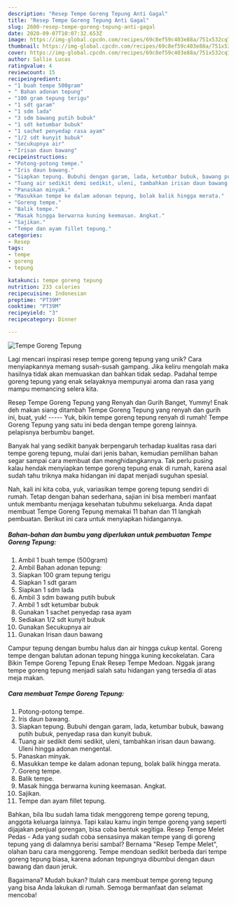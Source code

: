 ```yaml
---
description: "Resep Tempe Goreng Tepung Anti Gagal"
title: "Resep Tempe Goreng Tepung Anti Gagal"
slug: 2600-resep-tempe-goreng-tepung-anti-gagal
date: 2020-09-07T10:07:32.653Z
image: https://img-global.cpcdn.com/recipes/69c8ef59c403e88a/751x532cq70/tempe-goreng-tepung-foto-resep-utama.jpg
thumbnail: https://img-global.cpcdn.com/recipes/69c8ef59c403e88a/751x532cq70/tempe-goreng-tepung-foto-resep-utama.jpg
cover: https://img-global.cpcdn.com/recipes/69c8ef59c403e88a/751x532cq70/tempe-goreng-tepung-foto-resep-utama.jpg
author: Sallie Lucas
ratingvalue: 4
reviewcount: 15
recipeingredient:
- "1 buah tempe 500gram"
- " Bahan adonan tepung"
- "100 gram tepung terigu"
- "1 sdt garam"
- "1 sdm lada"
- "3 sdm bawang putih bubuk"
- "1 sdt ketumbar bubuk"
- "1 sachet penyedap rasa ayam"
- "1/2 sdt kunyit bubuk"
- "Secukupnya air"
- "Irisan daun bawang"
recipeinstructions:
- "Potong-potong tempe."
- "Iris daun bawang."
- "Siapkan tepung. Bubuhi dengan garam, lada, ketumbar bubuk, bawang putih bubuk, penyedap rasa dan kunyit bubuk."
- "Tuang air sedikit demi sedikit, uleni, tambahkan irisan daun bawang. Uleni hingga adonan mengental."
- "Panaskan minyak."
- "Masukkan tempe ke dalam adonan tepung, bolak balik hingga merata."
- "Goreng tempe."
- "Balik tempe."
- "Masak hingga berwarna kuning keemasan. Angkat."
- "Sajikan."
- "Tempe dan ayam fillet tepung."
categories:
- Resep
tags:
- tempe
- goreng
- tepung

katakunci: tempe goreng tepung 
nutrition: 233 calories
recipecuisine: Indonesian
preptime: "PT39M"
cooktime: "PT39M"
recipeyield: "3"
recipecategory: Dinner

---
```



![Tempe Goreng Tepung](https://img-global.cpcdn.com/recipes/69c8ef59c403e88a/751x532cq70/tempe-goreng-tepung-foto-resep-utama.jpg)

Lagi mencari inspirasi resep tempe goreng tepung yang unik? Cara menyiapkannya memang susah-susah gampang. Jika keliru mengolah maka hasilnya tidak akan memuaskan dan bahkan tidak sedap. Padahal tempe goreng tepung yang enak selayaknya mempunyai aroma dan rasa yang mampu memancing selera kita.

Resep Tempe Goreng Tepung yang Renyah dan Gurih Banget, Yummy! Enak deh makan siang ditambah Tempe Goreng Tepung yang renyah dan gurih ini, buat, yuk! ----- Yuk, bikin tempe goreng tepung renyah di rumah! Tempe Goreng Tepung yang satu ini beda dengan tempe goreng lainnya. pelapisnya berbumbu banget.

Banyak hal yang sedikit banyak berpengaruh terhadap kualitas rasa dari tempe goreng tepung, mulai dari jenis bahan, kemudian pemilihan bahan segar sampai cara membuat dan menghidangkannya. Tak perlu pusing kalau hendak menyiapkan tempe goreng tepung enak di rumah, karena asal sudah tahu triknya maka hidangan ini dapat menjadi suguhan spesial.


Nah, kali ini kita coba, yuk, variasikan tempe goreng tepung sendiri di rumah. Tetap dengan bahan sederhana, sajian ini bisa memberi manfaat untuk membantu menjaga kesehatan tubuhmu sekeluarga. Anda dapat membuat Tempe Goreng Tepung memakai 11 bahan dan 11 langkah pembuatan. Berikut ini cara untuk menyiapkan hidangannya.

<!--inarticleads1-->

##### Bahan-bahan dan bumbu yang diperlukan untuk pembuatan Tempe Goreng Tepung:

1. Ambil 1 buah tempe (500gram)
1. Ambil  Bahan adonan tepung:
1. Siapkan 100 gram tepung terigu
1. Siapkan 1 sdt garam
1. Siapkan 1 sdm lada
1. Ambil 3 sdm bawang putih bubuk
1. Ambil 1 sdt ketumbar bubuk
1. Gunakan 1 sachet penyedap rasa ayam
1. Sediakan 1/2 sdt kunyit bubuk
1. Gunakan Secukupnya air
1. Gunakan Irisan daun bawang


Campur tepung dengan bumbu halus dan air hingga cukup kental. Goreng tempe dengan balutan adonan tepung hingga kuning kecokelatan. Cara Bikin Tempe Goreng Tepung Enak Resep Tempe Medoan. Nggak jarang tempe goreng tepung menjadi salah satu hidangan yang tersedia di atas meja makan. 

<!--inarticleads2-->

##### Cara membuat Tempe Goreng Tepung:

1. Potong-potong tempe.
1. Iris daun bawang.
1. Siapkan tepung. Bubuhi dengan garam, lada, ketumbar bubuk, bawang putih bubuk, penyedap rasa dan kunyit bubuk.
1. Tuang air sedikit demi sedikit, uleni, tambahkan irisan daun bawang. Uleni hingga adonan mengental.
1. Panaskan minyak.
1. Masukkan tempe ke dalam adonan tepung, bolak balik hingga merata.
1. Goreng tempe.
1. Balik tempe.
1. Masak hingga berwarna kuning keemasan. Angkat.
1. Sajikan.
1. Tempe dan ayam fillet tepung.


Bahkan, bila Ibu sudah lama tidak menggoreng tempe goreng tepung, anggota keluarga lainnya. Tapi kalau kamu ingin tempe goreng yang seperti dijajakan penjual gorengan, bisa coba bentuk segitiga. Resep Tempe Melet Pedas - Ada yang sudah coba sensasinya makan tempe yang di goreng tepung yang di dalamnya berisi sambal? Bernama &#34;Resep Tempe Melet&#34;, olahan baru cara menggoreng. Tempe mendoan sedikit berbeda dari tempe goreng tepung biasa, karena adonan tepungnya dibumbui dengan daun bawang dan daun jeruk. 

Bagaimana? Mudah bukan? Itulah cara membuat tempe goreng tepung yang bisa Anda lakukan di rumah. Semoga bermanfaat dan selamat mencoba!
